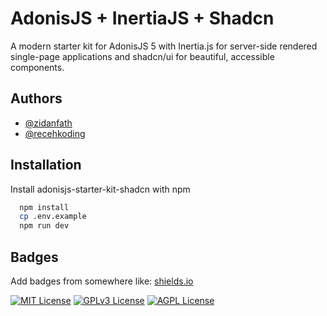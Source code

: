
# AdonisJS + InertiaJS + Shadcn

A modern starter kit for AdonisJS 5 with Inertia.js for server-side rendered single-page applications and shadcn/ui for beautiful, accessible components.


## Authors

- [@zidanfath](https://www.github.com/zidhaanfa)
- [@recehkoding](https://www.github.com/Receh-Koding-Revolution)


## Installation

Install adonisjs-starter-kit-shadcn with npm

```bash
  npm install
  cp .env.example
  npm run dev
```

## Badges

Add badges from somewhere like: [shields.io](https://shields.io/)

[![MIT License](https://img.shields.io/badge/License-MIT-green.svg)](https://choosealicense.com/licenses/mit/)
[![GPLv3 License](https://img.shields.io/badge/License-GPL%20v3-yellow.svg)](https://opensource.org/licenses/)
[![AGPL License](https://img.shields.io/badge/license-AGPL-blue.svg)](http://www.gnu.org/licenses/agpl-3.0)
